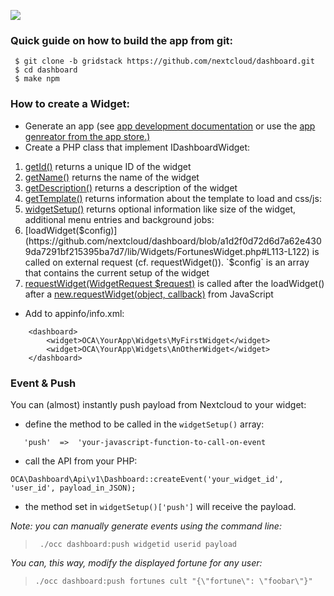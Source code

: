 
![](https://raw.githubusercontent.com/nextcloud/dashboard/master/screenshots/dashboard-grid.png)
### Quick guide on how to build the app from git:

```
 $ git clone -b gridstack https://github.com/nextcloud/dashboard.git
 $ cd dashboard
 $ make npm
```


### How to create a Widget:

- Generate an app (see [app development documentation](https://docs.nextcloud.com/server/16/developer_manual/app/index.html) or use the [app genreator from the app store.)](https://apps.nextcloud.com/developer/apps/generate)
- Create a PHP class that implement IDashboardWidget:
1. [getId()](https://github.com/nextcloud/dashboard/blob/a1d2f0d72d6d7a62e4309da7291bf215395ba7d7/lib/Widgets/FortunesWidget.php#L48-L50) returns a unique ID of the widget
2. [getName()](https://github.com/nextcloud/dashboard/blob/a1d2f0d72d6d7a62e4309da7291bf215395ba7d7/lib/Widgets/FortunesWidget.php#L56-L58) returns the name of the widget
3. [getDescription()](https://github.com/nextcloud/dashboard/blob/a1d2f0d72d6d7a62e4309da7291bf215395ba7d7/lib/Widgets/FortunesWidget.php#L64-L66) returns a description of the widget
4. [getTemplate()](https://github.com/nextcloud/dashboard/blob/a1d2f0d72d6d7a62e4309da7291bf215395ba7d7/lib/Widgets/DiskSpaceWidget.php#L73-L82) returns information about the template to load and css/js:
5. [widgetSetup()](https://github.com/nextcloud/dashboard/blob/a1d2f0d72d6d7a62e4309da7291bf215395ba7d7/lib/Widgets/FortunesWidget.php#L87-L107) returns optional information like size of the widget, additional menu entries and background jobs:
6. [loadWidget($config)](https://github.com/nextcloud/dashboard/blob/a1d2f0d72d6d7a62e4309da7291bf215395ba7d7/lib/Widgets/FortunesWidget.php#L113-L122) is called on external request (cf. requestWidget()). `$config` is an array that contains the current setup of the widget
7. [requestWidget(WidgetRequest $request)](https://github.com/nextcloud/dashboard/blob/a1d2f0d72d6d7a62e4309da7291bf215395ba7d7/lib/Widgets/FortunesWidget.php#L128-L132) is called after the loadWidget() after a [new.requestWidget(object, callback)](https://github.com/nextcloud/dashboard/blob/08c0850b5f586110264ac6f90e7f7e94ec070e4e/js/widgets/fortunes.js#L43-L50) from JavaScript  

- Add to appinfo/info.xml:

```
	<dashboard>
		<widget>OCA\YourApp\Widgets\MyFirstWidget</widget>
		<widget>OCA\YourApp\Widgets\AnOtherWidget</widget>
	</dashboard>
```

### Event & Push

You can (almost) instantly push payload from Nextcloud to your widget:
 
 - define the method to be called in the `widgetSetup()` array:

```
   'push'  =>  'your-javascript-function-to-call-on-event
```

 - call the API from your PHP:

```
OCA\Dashboard\Api\v1\Dashboard::createEvent('your_widget_id', 'user_id', payload_in_JSON);
```

 - the method set in `widgetSetup()['push']` will receive the payload.

_Note: you can manually generate events using the command line:_


>      ./occ dashboard:push widgetid userid payload

_You can, this way, modify the displayed fortune for any user:_

>     ./occ dashboard:push fortunes cult "{\"fortune\": \"foobar\"}"
